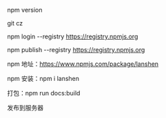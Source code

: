 <!--
 * @LastEditors: haols
-->

npm version

git cz

npm login --registry https://registry.npmjs.org

npm publish --registry https://registry.npmjs.org

npm 地址：https://www.npmjs.com/package/lanshen

npm 安装：npm i lanshen

打包：npm run docs:build

发布到服务器

